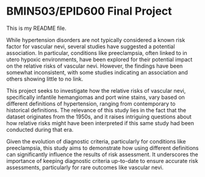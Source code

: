 # BMIN503/EPID600 Final Project

This is my README file.

While hypertension disorders are not typically considered a known risk factor for vascular nevi, several studies have suggested a potential association. In particular, conditions like preeclampsia, often linked to in utero hypoxic environments, have been explored for their potential impact on the relative risks of vascular nevi. However, the findings have been somewhat inconsistent, with some studies indicating an association and others showing little to no link.

This project seeks to investigate how the relative risks of vascular nevi, specifically infantile hemangiomas and port wine stains, vary based on different definitions of hypertension, ranging from contemporary to historical definitions. The relevance of this study lies in the fact that the dataset originates from the 1950s, and it raises intriguing questions about how relative risks might have been interpreted if this same study had been conducted during that era.

Given the evolution of diagnostic criteria, particularly for conditions like preeclampsia, this study aims to demonstrate how using different definitions can significantly influence the results of risk assessment. It underscores the importance of keeping diagnostic criteria up-to-date to ensure accurate risk assessments, particularly for rare outcomes like vascular nevi.


